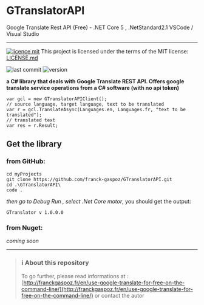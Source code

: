 # GTranslatorAPI
Google Translate Rest API (Free) - .NET Core 5 , .NetStandard2.1
VSCode / Visual Studio
<hr>

[![licence mit](https://img.shields.io/badge/licence-MIT-blue.svg)](license.md) This project is licensed under the terms of the MIT license: [LICENSE.md](LICENSE.md)  

![last commit](https://img.shields.io/github/last-commit/franck-gaspoz/GTranslatorAPI?style=plastic)
![version](https://img.shields.io/github/v/tag/franck-gaspoz/GTranslatorAPI?style=plastic)

**a C# library that deals with Google Translate REST API. Offers google translate service operations from a C# software (with no api token)**

```CSharp
var gcl = new GTranslatorAPIClient();
// source language, target language, text to be translated
var r = gcl.TranslateAsync(Languages.en, Languages.fr, "text to be translated");
// translated text
var res = r.Result; 
```

## Get the library
### from GitHub:
```Dos
cd myProjects
git clone https://github.com/franck-gaspoz/GTranslatorAPI.git
cd .\GTranslatorAPI\
code .
```
*then go to Debug Run , select .Net Core motor*, you should get the output:
```Dos
GTranslator v 1.0.0.0
```
### from Nuget:
*coming soon*


<hr>

> ### :information_source: About this repository
> To go further, please read informations at : [http://franckgaspoz.fr/en/use-google-translate-for-free-on-the-command-line/](http://franckgaspoz.fr/en/use-google-translate-for-free-on-the-command-line/) or contact the autor
